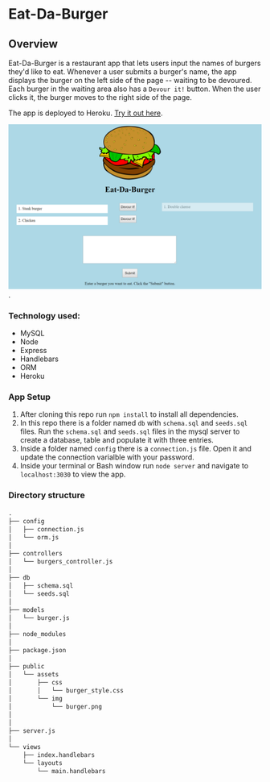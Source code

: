 # Eat-Da-Burger

## Overview
Eat-Da-Burger is a restaurant app that lets users input the names of burgers they'd like to eat. Whenever a user submits a burger's name, the app displays the burger on the left side of the page -- waiting to be devoured. Each burger in the waiting area also has a `Devour it!` button. When the user clicks it, the burger moves to the right side of the page.

The app is deployed to Heroku. [Try it out here](https://guarded-coast-90449.herokuapp.com/).

![homepage](./public/assets/img/homepage.PNG).

### Technology used:
* MySQL
* Node
* Express
* Handlebars
* ORM
* Heroku

### App Setup

1. After cloning this repo run `npm install` to install all dependencies. 
2. In this repo there is a folder named `db` with `schema.sql` and `seeds.sql` files. Run the `schema.sql` and `seeds.sql` files in the mysql server to create a database, table and populate it with three entries.
3. Inside a folder named `config` there is a `connection.js` file. Open it and update the connection varialble with your password. 
4. Inside your terminal or Bash window run `node server` and navigate to `localhost:3030` to view the app. 


### Directory structure

```
.
├── config
│   ├── connection.js
│   └── orm.js
│ 
├── controllers
│   └── burgers_controller.js
│
├── db
│   ├── schema.sql
│   └── seeds.sql
│
├── models
│   └── burger.js
│ 
├── node_modules
│ 
├── package.json
│
├── public
│   └── assets
│       ├── css
│       │   └── burger_style.css
│       └── img
│           └── burger.png
│   
│
├── server.js
│
└── views
    ├── index.handlebars
    └── layouts
        └── main.handlebars
```
